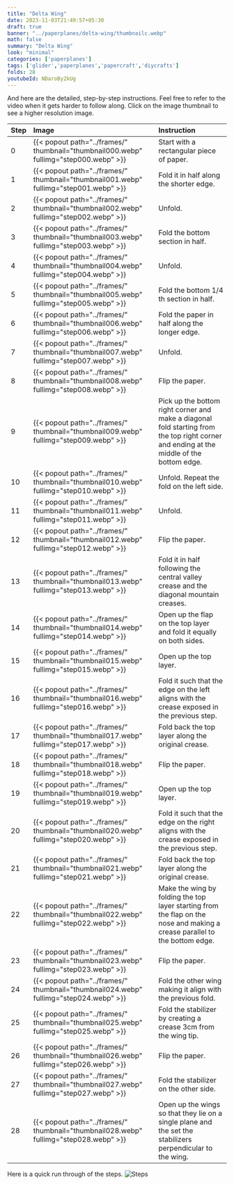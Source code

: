 ```yaml
---
title: "Delta Wing"
date: 2023-11-03T21:49:57+05:30
draft: true
banner: "../paperplanes/delta-wing/thumbnailc.webp"
math: false
summary: "Delta Wing"
look: "minimal"
categories: ['paperplanes']
tags: ['glider','paperplanes','papercraft','diycrafts']
folds: 28
youtubeId: NDaroBy2kUg
---
```



And here are the detailed, step-by-step instructions. Feel free to refer to the video when it gets harder to follow along. Click on the image thumbnail to see a higher resolution image. 

|Step|Image|Instruction|
|:-|:-|:------|
|0| {{< popout path="../frames/" thumbnail="thumbnail000.webp" fullimg="step000.webp" >}} | Start with a rectangular piece of paper. |
|1| {{< popout path="../frames/" thumbnail="thumbnail001.webp" fullimg="step001.webp" >}} | Fold it in half along the shorter edge. |
|2| {{< popout path="../frames/" thumbnail="thumbnail002.webp" fullimg="step002.webp" >}} | Unfold. |
|3| {{< popout path="../frames/" thumbnail="thumbnail003.webp" fullimg="step003.webp" >}} | Fold the bottom section in half. |
|4| {{< popout path="../frames/" thumbnail="thumbnail004.webp" fullimg="step004.webp" >}} | Unfold. |
|5| {{< popout path="../frames/" thumbnail="thumbnail005.webp" fullimg="step005.webp" >}} | Fold the bottom 1/4 th section in half. |
|6| {{< popout path="../frames/" thumbnail="thumbnail006.webp" fullimg="step006.webp" >}} | Fold the paper in half along the longer edge. |
|7| {{< popout path="../frames/" thumbnail="thumbnail007.webp" fullimg="step007.webp" >}} | Unfold. |
|8| {{< popout path="../frames/" thumbnail="thumbnail008.webp" fullimg="step008.webp" >}} | Flip the paper. |
|9| {{< popout path="../frames/" thumbnail="thumbnail009.webp" fullimg="step009.webp" >}} | Pick up the bottom right corner and make a diagonal fold starting from the top right corner and ending at the middle of the bottom edge. |
|10| {{< popout path="../frames/" thumbnail="thumbnail010.webp" fullimg="step010.webp" >}} | Unfold. Repeat the fold on the left side. |
|11| {{< popout path="../frames/" thumbnail="thumbnail011.webp" fullimg="step011.webp" >}} | Unfold. |
|12| {{< popout path="../frames/" thumbnail="thumbnail012.webp" fullimg="step012.webp" >}} | Flip the paper. |
|13| {{< popout path="../frames/" thumbnail="thumbnail013.webp" fullimg="step013.webp" >}} | Fold it in half following the central valley crease and the diagonal mountain creases. |
|14| {{< popout path="../frames/" thumbnail="thumbnail014.webp" fullimg="step014.webp" >}} | Open up the flap on the top layer and fold it equally on both sides. |
|15| {{< popout path="../frames/" thumbnail="thumbnail015.webp" fullimg="step015.webp" >}} | Open up the top layer. |
|16| {{< popout path="../frames/" thumbnail="thumbnail016.webp" fullimg="step016.webp" >}} | Fold it such that the edge on the left aligns with the crease exposed in the previous step. |
|17| {{< popout path="../frames/" thumbnail="thumbnail017.webp" fullimg="step017.webp" >}} | Fold back the top layer along the original crease. |
|18| {{< popout path="../frames/" thumbnail="thumbnail018.webp" fullimg="step018.webp" >}} | Flip the paper. |
|19| {{< popout path="../frames/" thumbnail="thumbnail019.webp" fullimg="step019.webp" >}} | Open up the top layer. |
|20| {{< popout path="../frames/" thumbnail="thumbnail020.webp" fullimg="step020.webp" >}} | Fold it such that the edge on the right aligns with the crease exposed in the previous step. |
|21| {{< popout path="../frames/" thumbnail="thumbnail021.webp" fullimg="step021.webp" >}} | Fold back the top layer along the original crease. |
|22| {{< popout path="../frames/" thumbnail="thumbnail022.webp" fullimg="step022.webp" >}} | Make the wing by folding the top layer starting from the flap on the nose and making a crease parallel to the bottom edge. |
|23| {{< popout path="../frames/" thumbnail="thumbnail023.webp" fullimg="step023.webp" >}} | Flip the paper. |
|24| {{< popout path="../frames/" thumbnail="thumbnail024.webp" fullimg="step024.webp" >}} | Fold the other wing making it align with the previous fold. |
|25| {{< popout path="../frames/" thumbnail="thumbnail025.webp" fullimg="step025.webp" >}} | Fold the stabilizer by creating a crease 3cm from the wing tip. |
|26| {{< popout path="../frames/" thumbnail="thumbnail026.webp" fullimg="step026.webp" >}} | Flip the paper. |
|27| {{< popout path="../frames/" thumbnail="thumbnail027.webp" fullimg="step027.webp" >}} | Fold the stabilizer on the other side. |
|28| {{< popout path="../frames/" thumbnail="thumbnail028.webp" fullimg="step028.webp" >}} | Open up the wings so that they lie on a single plane and the set the stabilizers perpendicular to the wing. |

Here is a quick run through of the steps. 
![Steps](../frames/steps_thumbnail.gif)
